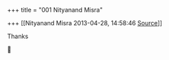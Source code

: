 +++
title = "001 Nityanand Misra"

+++
[[Nityanand Misra	2013-04-28, 14:58:46 [Source](https://groups.google.com/g/samskrita/c/u150BvMy10I)]]



  
Thanks



